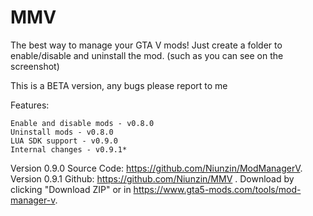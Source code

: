 # MMV
The best way to manage your GTA V mods!
Just create a folder to enable/disable and uninstall the mod. (such as you can see on the screenshot)

This is a BETA version, any bugs please report to me

Features:

    Enable and disable mods - v0.8.0
    Uninstall mods - v0.8.0
    LUA SDK support - v0.9.0
    Internal changes - v0.9.1*

Version 0.9.0 Source Code: https://github.com/Niunzin/ModManagerV.
Version 0.9.1 Github: https://github.com/Niunzin/MMV .
Download by clicking "Download ZIP" or in https://www.gta5-mods.com/tools/mod-manager-v.
